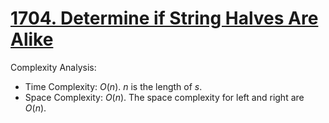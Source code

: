 # [1704. Determine if String Halves Are Alike](https://leetcode.com/problems/determine-if-string-halves-are-alike/)


Complexity Analysis:

- Time Complexity: $O(n)$. $n$ is the length of $s$.
- Space Complexity: $O(n)$. The space complexity for left and right are $O(n)$.
